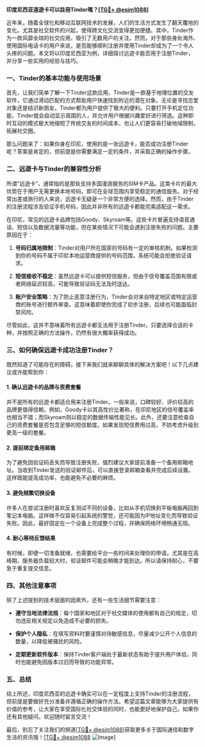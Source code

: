 **印度尼西亚遠遊卡可以註冊Tinder嗎？[[TG💪+ @esim1088](https://t.me/s/esim1088)]**

近年来，随着全球化和移动互联网技术的发展，人们的生活方式发生了翻天覆地的变化。尤其是社交软件的兴起，使得跨文化交流变得更加便捷。其中，Tinder作为一款风靡全球的社交应用，吸引了无数用户的关注。然而，对于那些身处海外、使用国际电话卡的用户来说，是否能够顺利注册并使用Tinder却成为了一个令人头疼的问题。本文将以印度尼西亚为例，详细探讨远遊卡能否用于注册Tinder，并分享一些实用的经验与技巧。

### 一、Tinder的基本功能与使用场景

首先，让我们简单了解一下Tinder这款应用。Tinder是一款基于地理位置的交友软件，它通过滑动匹配的方式帮助用户快速找到附近的潜在对象。无论是寻找恋爱对象还是结识新朋友，Tinder都为用户提供了极大的便利。只要打开手机定位功能，Tinder就会自动显示周围的人，并允许用户根据兴趣爱好进行筛选。这种即时互动的模式极大地缩短了传统交友的时间成本，也让人们更容易打破地域限制，拓展社交圈。

那么问题来了：如果你身在印尼，使用的是一张远遊卡，能否成功注册Tinder呢？答案是肯定的，但前提是你需要满足一定的条件，并采取正确的操作步骤。

### 二、远遊卡与Tinder的兼容性分析

所谓“远遊卡”，通常指的是那些支持多国漫游服务的SIM卡产品。这类卡片的最大优势在于用户无需更换本地号码，即可在全球范围内享受稳定的通信服务。对于经常出差或旅行的人来说，远遊卡无疑是一个非常方便的选择。然而，由于Tinder的注册流程涉及验证手机号码，因此并非所有的远遊卡都能完美适配这一需求。

在印尼，常见的远遊卡品牌包括Goody、Skyroam等。这些卡片普遍支持语音通话、短信以及数据流量等功能，但在某些情况下可能会遇到注册失败的问题。主要原因在于：

1. **号码归属地限制**：Tinder对用户所在国家的号码有一定的审核机制。如果检测到你的号码不属于印尼本地运营商提供的号码范围，系统可能会拒绝验证请求。
   
2. **短信接收不稳定**：虽然远遊卡可以提供短信服务，但由于信号覆盖范围有限或者网络延迟较高，可能导致验证码无法及时送达。

3. **账户安全策略**：为了防止恶意注册行为，Tinder会对来自特定地区或特定运营商的账号进行额外审查。这意味着即使你完成了初步注册，后续也可能面临封禁风险。

尽管如此，这并不意味着所有远遊卡都无法用于注册Tinder。只要选择合适的卡种，并按照正确的方法操作，仍然有很大概率获得成功。

### 三、如何确保远遊卡成功注册Tinder？

既然知道了可能存在的障碍，接下来我们就来聊聊具体的解决方案吧！以下几点建议或许能帮到你：

#### 1. 确认远遊卡的品牌与资费套餐
并不是所有的远遊卡都适合用来注册Tinder。一般来说，口碑较好、评价较高的品牌更值得信赖。例如，Goody卡以其高性价比著称，在印尼地区的信号覆盖率也相当不错；而Skyroam则以稳定的数据传输性能见长。此外，还要注意检查自己的资费套餐是否包含足够的短信额度。如果发现短信费用过高，不妨考虑升级到更高一级的套餐。

#### 2. 提前绑定备用邮箱
为了避免因验证码丢失而导致注册失败，强烈建议大家提前准备一个备用邮箱地址。当收到Tinder发送的验证邮件后，可以直接登录邮箱查看并完成后续设置。这样既能提高成功率，也能避免不必要的麻烦。

#### 3. 避免频繁切换设备
许多人在尝试注册时喜欢反复测试不同的设备，比如从手机切换到平板电脑再回到笔记本电脑。这样做不仅容易引起系统的警觉，还可能因为IP地址变化而导致验证失败。因此，最好固定在一个设备上完成整个过程，并确保网络环境畅通无阻。

#### 4. 耐心等待反馈结果
有时候，即便一切准备就绪，也需要给平台一些时间来处理你的申请。尤其是在高峰期，服务器负载较大时，验证邮件可能会稍晚才能到达。所以请保持耐心，不要急于重复提交信息。

### 四、其他注意事项

除了上述提到的技术层面的因素外，还有一些生活细节需要注意：

- **遵守当地法律法规**：每个国家和地区对于社交媒体的使用都有自己的规定，切勿违反相关规定以免造成不必要的损失。
  
- **保护个人隐私**：在填写资料时要谨慎对待敏感信息，尽量减少公开个人信息的数量，以降低被骚扰的风险。

- **定期更新软件版本**：保持Tinder客户端处于最新状态有助于提升用户体验，同时也能避免因版本过旧而导致的功能异常。

### 五、总结

综上所述，印度尼西亚的远遊卡确实可以在一定程度上支持Tinder的注册流程，但前提是要做好充分准备并遵循正确的操作方法。希望这篇文章能够为大家提供有价值的参考，让大家在享受国际化社交体验的同时，也能更好地保护自己。如果你还有其他疑问，欢迎随时留言交流！

最后，别忘了关注我们的频道[[TG💪+ @esim1088](https://t.me/s/esim1088)]获取更多关于国际通信和数字生活的资讯哦！[[TG💪+ @esim1088](https://t.me/s/esim1088) ![Image](https://i.postimg.cc/4NQfJmqS/Snipaste-2025-05-13-00-14-12.png)]